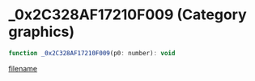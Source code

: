 # _0x2C328AF17210F009 (Category graphics)

```js
function _0x2C328AF17210F009(p0: number): void
```

[filename](_0x2C328AF17210F009_m.md ':include')